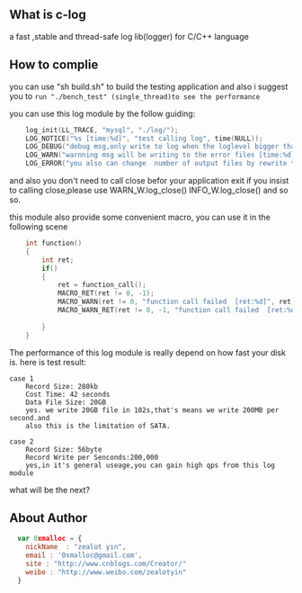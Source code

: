 ## What is c-log
a fast ,stable and thread-safe log lib(logger) for C/C++ language

## How to complie 
you can use  "sh build.sh" to build the testing application and also i suggest you to `run "./bench_test" (single_thread)to see the performance`

you can use this log module by the follow  guiding:
```cpp
    log_init(LL_TRACE, "mysql", "./log/");
	LOG_NOTICE("%s [time:%d]", "test calling log", time(NULL));
	LOG_DEBUG("debug msg,only write to log when the loglevel bigger than or equal to debug [time:%d]", time(NULL));
	LOG_WARN("warnning msg will be writing to the error files [time:%d]", time(NULL));
	LOG_ERROR("you also can change  number of output files by rewrite the macro_define.h");
```
and also you don't need to call close befor your application exit
if you insist to calling close,please use WARN_W.log_close() INFO_W.log_close() and so so.

this module also provide some convenient macro, you can use it in the following scene
```cpp
    int function()
	{
		int ret;
		if()
		{
			ret = function_call();
			MACRO_RET(ret != 0, -1);
			MACRO_WARN(ret != 0, "function call failed  [ret:%d]", ret);
			MACRO_WARN_RET(ret != 0, -1, "function call failed  [ret:%d]", ret)
			
		}
	}
```
The performance of this log module is really depend on how fast your disk is.
here is test result:

    case 1
        Record Size: 280kb
    	Cost Time: 42 seconds
    	Data File Size: 20GB
    	yes. we write 20GB file in 102s,that's means we write 200MB per second.and
    	also this is the limitation of SATA.

    case 2 
        Record Size: 56byte
    	Record Write per Senconds:200,000
    	yes,in it's general useage,you can gain high qps from this log module

what will be the next?


## About Author

```javascript
  var 0xmalloc = {
    nickName  : "zealot yin",
    email : '0xmalloc@gmail.com',
    site : "http://www.cnblogs.com/Creator/"
    weibo : "http://www.weibo.com/zealotyin"
  }
```
